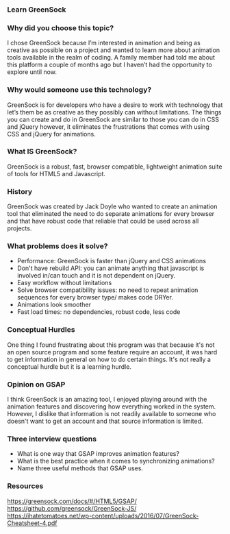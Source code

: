 ### Learn GreenSock

### Why did you choose this topic?
I chose GreenSock because I’m interested in animation and being as creative as possible on a project and wanted to learn more about animation tools available in the realm of coding. A family member had told me about this platform a couple of months ago but I haven’t had the opportunity to explore until now.

### Why would someone use this technology?
GreenSock is for developers who have a desire to work with technology that let’s them be as creative as they possibly can without limitations. The things you can create and do in GreenSock are similar to those you can do in CSS and jQuery however, it eliminates the frustrations that comes with using CSS and jQuery for animations.

### What IS GreenSock?
GreenSock is a robust, fast, browser compatible, lightweight animation suite of tools for HTML5 and Javascript.

### History
GreenSock was created by Jack Doyle who wanted to create an animation tool that eliminated the need to do separate animations for every browser and that have robust code that reliable that could be used across all projects.

### What problems does it solve?
- Performance: GreenSock is faster than jQuery and CSS animations
- Don't have rebuild API: you can animate anything that javascript is involved in/can touch and it is not dependent on jQuery.
- Easy workflow without limitations
- Solve browser compatibility issues: no need to repeat animation sequences for every browser type/ makes code DRYer.
- Animations look smoother
- Fast load times: no dependencies, robust code, less code

### Conceptual Hurdles
One thing I found frustrating about this program was that because it's not an open source program and some feature require an account, it was hard to get information in general on how to do certain things. It's not really a conceptual hurdle but it is a learning hurdle.

### Opinion on GSAP
I think GreenSock is an amazing tool, I enjoyed playing around with the animation features and discovering how everything worked in the system. However, I dislike that information is not readily available to someone who doesn't want to get an account and that source information is limited.

### Three interview questions
  - What is one way that GSAP improves animation features?
  - What is the best practice when it comes to synchronizing animations?
  - Name three useful methods that GSAP uses.

### Resources
https://greensock.com/docs/#/HTML5/GSAP/ <br />
https://github.com/greensock/GreenSock-JS/ <br />
https://ihatetomatoes.net/wp-content/uploads/2016/07/GreenSock-Cheatsheet-4.pdf

